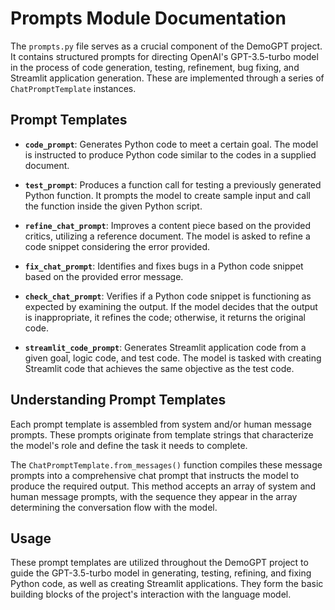 # Prompts Module Documentation

The `prompts.py` file serves as a crucial component of the DemoGPT project. It contains structured prompts for directing OpenAI's GPT-3.5-turbo model in the process of code generation, testing, refinement, bug fixing, and Streamlit application generation. These are implemented through a series of `ChatPromptTemplate` instances.

## Prompt Templates

- **`code_prompt`**: Generates Python code to meet a certain goal. The model is instructed to produce Python code similar to the codes in a supplied document.

- **`test_prompt`**: Produces a function call for testing a previously generated Python function. It prompts the model to create sample input and call the function inside the given Python script.

- **`refine_chat_prompt`**: Improves a content piece based on the provided critics, utilizing a reference document. The model is asked to refine a code snippet considering the error provided.

- **`fix_chat_prompt`**: Identifies and fixes bugs in a Python code snippet based on the provided error message.

- **`check_chat_prompt`**: Verifies if a Python code snippet is functioning as expected by examining the output. If the model decides that the output is inappropriate, it refines the code; otherwise, it returns the original code.

- **`streamlit_code_prompt`**: Generates Streamlit application code from a given goal, logic code, and test code. The model is tasked with creating Streamlit code that achieves the same objective as the test code.

## Understanding Prompt Templates

Each prompt template is assembled from system and/or human message prompts. These prompts originate from template strings that characterize the model's role and define the task it needs to complete. 

The `ChatPromptTemplate.from_messages()` function compiles these message prompts into a comprehensive chat prompt that instructs the model to produce the required output. This method accepts an array of system and human message prompts, with the sequence they appear in the array determining the conversation flow with the model.

## Usage 

These prompt templates are utilized throughout the DemoGPT project to guide the GPT-3.5-turbo model in generating, testing, refining, and fixing Python code, as well as creating Streamlit applications. They form the basic building blocks of the project's interaction with the language model.
